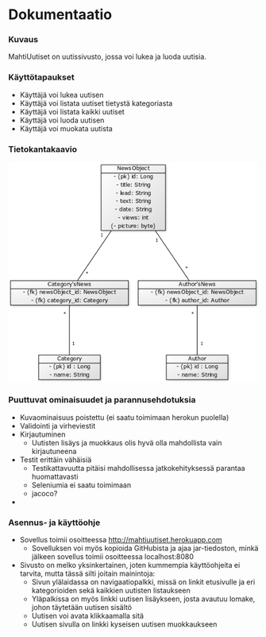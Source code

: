 # Dokumentaatio

### Kuvaus
MahtiUutiset on uutissivusto, jossa voi lukea ja luoda uutisia. 

### Käyttötapaukset

* Käyttäjä voi lukea uutisen
* Käyttäjä voi listata uutiset tietystä kategoriasta
* Käyttäjä voi listata kaikki uutiset
* Käyttäjä voi luoda uutisen
* Käyttäjä voi muokata uutista

### Tietokantakaavio
![Alt text](/Dokumentaatio/tietokantakaavio.png)

### Puuttuvat ominaisuudet ja parannusehdotuksia 
* Kuvaominaisuus poistettu (ei saatu toimimaan herokun puolella)
* Validointi ja virheviestit
* Kirjautuminen
  * Uutisten lisäys ja muokkaus olis hyvä olla mahdollista vain kirjautuneena
* Testit erittäin vähäisiä
  * Testikattavuutta pitäisi mahdollisessa jatkokehityksessä parantaa huomattavasti
  * Seleniumia ei saatu toimimaan
  * jacoco?
* 

### Asennus- ja käyttöohje
* Sovellus toimii osoitteessa http://mahtiuutiset.herokuapp.com
  * Sovelluksen voi myös kopioida GitHubista ja ajaa jar-tiedoston, minkä jälkeen sovellus toimii osoitteessa localhost:8080
* Sivusto on melko yksinkertainen, joten kummempia käyttöohjeita ei tarvita, mutta tässä silti joitain mainintoja:
  * Sivun ylälaidassa on navigaatiopalkki, missä on linkit etusivulle ja eri kategorioiden sekä kaikkien uutisten listaukseen
  * Yläpalkissa on myös linkki uutisen lisäykseen, josta avautuu lomake, johon täytetään uutisen sisältö
  * Uutisen voi avata klikkaamalla sitä
  * Uutisen sivulla on linkki kyseisen uutisen muokkaukseen

